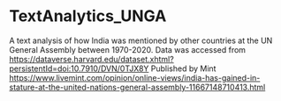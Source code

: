 # TextAnalytics_UNGA
A text analysis of how India was mentioned by other countries at the UN General Assembly between 1970-2020.
Data was accessed from https://dataverse.harvard.edu/dataset.xhtml?persistentId=doi:10.7910/DVN/0TJX8Y
Published by Mint https://www.livemint.com/opinion/online-views/india-has-gained-in-stature-at-the-united-nations-general-assembly-11667148710413.html
